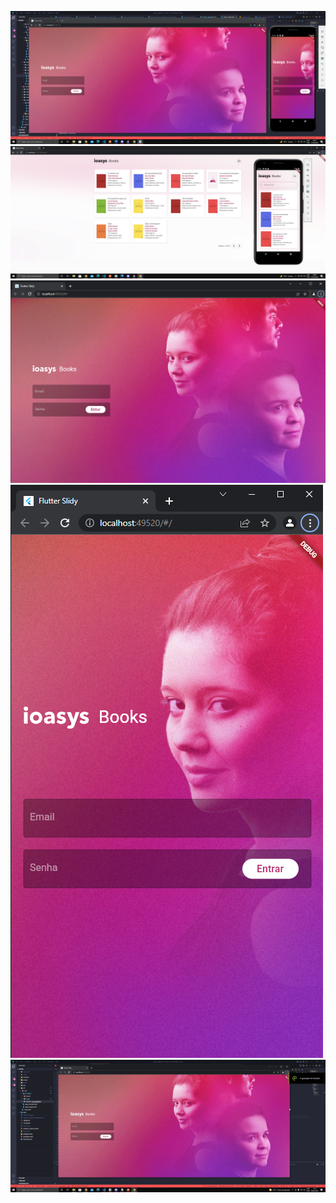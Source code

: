  <img src="assets/screenshots/03.png"/>  <img src="assets/screenshots/04.png"/><img src="assets/screenshots/01.png"/>  <img src="assets/screenshots/02.png"/> <img src="assets/screenshots/login.gif"/> 
